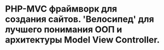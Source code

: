 # PHP-MVC фраймворк для создания сайтов. 'Велосипед' для лучшего понимания ООП и архитектуры Model View Controller.

